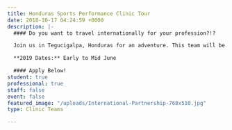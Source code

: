 ```yaml
---
title: Honduras Sports Performance Clinic Tour
date: 2018-10-17 04:24:59 +0000
description: |-
  #### Do you want to travel internationally for your profession?!?

  Join us in Tegucigalpa, Honduras for an adventure. This team will be teaching at the National Autonomous University of Honduras (UNAH) and co-hosting a conference with the Honduran Olympic Committee. A variety of sports medicine, strength & conditioning, exercise science professionals and students are needed to fill out this team. Help connect with professionals and students, while communicating Christ’s love with others!

  **2019 Dates:** Early to Mid June

  #### Apply Below!
student: true
professional: true
staff: false
event: false
featured_image: "/uploads/International-Partnership-768x510.jpg"
type: Clinic Teams

---
```

